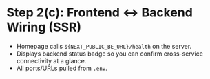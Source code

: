 # Step 2(c): Frontend ↔ Backend Wiring (SSR)

- Homepage calls `${NEXT_PUBLIC_BE_URL}/health` on the server.
- Displays backend status badge so you can confirm cross-service connectivity at a glance.
- All ports/URLs pulled from `.env`.

